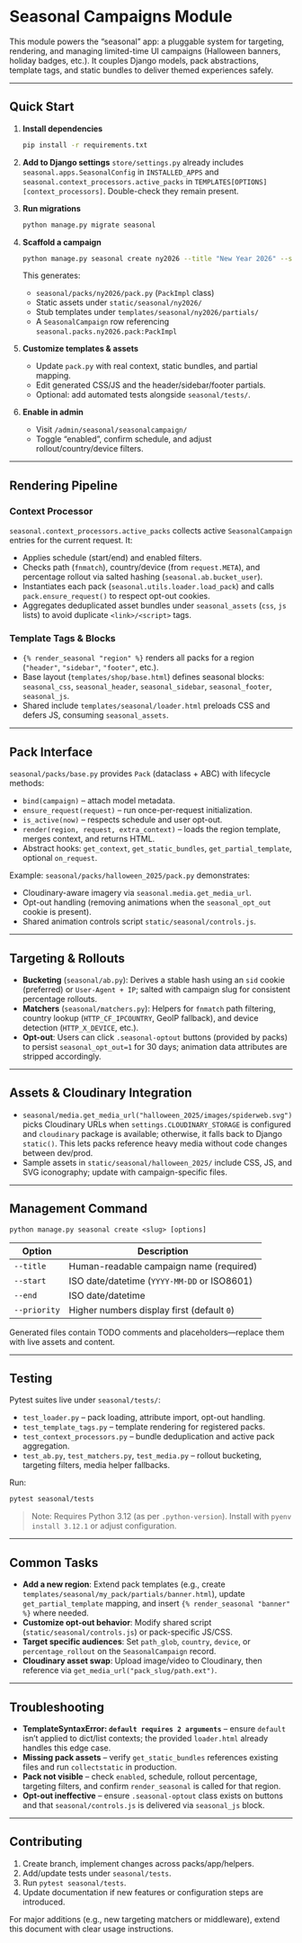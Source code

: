 # Seasonal Campaigns Module

This module powers the “seasonal” app: a pluggable system for targeting, rendering, and managing limited-time UI campaigns (Halloween banners, holiday badges, etc.). It couples Django models, pack abstractions, template tags, and static bundles to deliver themed experiences safely.

---

## Quick Start

1. **Install dependencies**
   ```bash
   pip install -r requirements.txt
   ```

2. **Add to Django settings**
   `store/settings.py` already includes `seasonal.apps.SeasonalConfig` in `INSTALLED_APPS` and `seasonal.context_processors.active_packs` in `TEMPLATES[OPTIONS][context_processors]`. Double-check they remain present.

3. **Run migrations**
   ```bash
   python manage.py migrate seasonal
   ```

4. **Scaffold a campaign**
   ```bash
   python manage.py seasonal create ny2026 --title "New Year 2026" --start 2025-12-15 --end 2026-01-10 --priority 25
   ```
   This generates:
   - `seasonal/packs/ny2026/pack.py` (`PackImpl` class)
   - Static assets under `static/seasonal/ny2026/`
   - Stub templates under `templates/seasonal/ny2026/partials/`
   - A `SeasonalCampaign` row referencing `seasonal.packs.ny2026.pack:PackImpl`

5. **Customize templates & assets**
   - Update `pack.py` with real context, static bundles, and partial mapping.
   - Edit generated CSS/JS and the header/sidebar/footer partials.
   - Optional: add automated tests alongside `seasonal/tests/`.

6. **Enable in admin**
   - Visit `/admin/seasonal/seasonalcampaign/`
   - Toggle “enabled”, confirm schedule, and adjust rollout/country/device filters.

---

## Rendering Pipeline

### Context Processor
`seasonal.context_processors.active_packs` collects active `SeasonalCampaign` entries for the current request. It:
- Applies schedule (start/end) and enabled filters.
- Checks path (`fnmatch`), country/device (from `request.META`), and percentage rollout via salted hashing (`seasonal.ab.bucket_user`).
- Instantiates each pack (`seasonal.utils.loader.load_pack`) and calls `pack.ensure_request()` to respect opt-out cookies.
- Aggregates deduplicated asset bundles under `seasonal_assets` (`css`, `js` lists) to avoid duplicate `<link>/<script>` tags.

### Template Tags & Blocks
- `{% render_seasonal "region" %}` renders all packs for a region (`"header"`, `"sidebar"`, `"footer"`, etc.).
- Base layout (`templates/shop/base.html`) defines seasonal blocks:  
  `seasonal_css`, `seasonal_header`, `seasonal_sidebar`, `seasonal_footer`, `seasonal_js`.
- Shared include `templates/seasonal/loader.html` preloads CSS and defers JS, consuming `seasonal_assets`.

---

## Pack Interface

`seasonal/packs/base.py` provides `Pack` (dataclass + ABC) with lifecycle methods:
- `bind(campaign)` – attach model metadata.
- `ensure_request(request)` – run once-per-request initialization.
- `is_active(now)` – respects schedule and user opt-out.
- `render(region, request, extra_context)` – loads the region template, merges context, and returns HTML.
- Abstract hooks: `get_context`, `get_static_bundles`, `get_partial_template`, optional `on_request`.

Example: `seasonal/packs/halloween_2025/pack.py` demonstrates:
- Cloudinary-aware imagery via `seasonal.media.get_media_url`.
- Opt-out handling (removing animations when the `seasonal_opt_out` cookie is present).
- Shared animation controls script `static/seasonal/controls.js`.

---

## Targeting & Rollouts

- **Bucketing** (`seasonal/ab.py`): Derives a stable hash using an `sid` cookie (preferred) or `User-Agent + IP`; salted with campaign slug for consistent percentage rollouts.
- **Matchers** (`seasonal/matchers.py`): Helpers for `fnmatch` path filtering, country lookup (`HTTP_CF_IPCOUNTRY`, GeoIP fallback), and device detection (`HTTP_X_DEVICE`, etc.).
- **Opt-out**: Users can click `.seasonal-optout` buttons (provided by packs) to persist `seasonal_opt_out=1` for 30 days; animation data attributes are stripped accordingly.

---

## Assets & Cloudinary Integration

- `seasonal/media.get_media_url("halloween_2025/images/spiderweb.svg")` picks Cloudinary URLs when `settings.CLOUDINARY_STORAGE` is configured and `cloudinary` package is available; otherwise, it falls back to Django `static()`. This lets packs reference heavy media without code changes between dev/prod.
- Sample assets in `static/seasonal/halloween_2025/` include CSS, JS, and SVG iconography; update with campaign-specific files.

---

## Management Command

`python manage.py seasonal create <slug> [options]`

| Option       | Description                                   |
|--------------|-----------------------------------------------|
| `--title`    | Human-readable campaign name (required)       |
| `--start`    | ISO date/datetime (`YYYY-MM-DD` or ISO8601)   |
| `--end`      | ISO date/datetime                             |
| `--priority` | Higher numbers display first (default `0`)    |

Generated files contain TODO comments and placeholders—replace them with live assets and content.

---

## Testing

Pytest suites live under `seasonal/tests/`:
- `test_loader.py` – pack loading, attribute import, opt-out handling.
- `test_template_tags.py` – template rendering for registered packs.
- `test_context_processors.py` – bundle deduplication and active pack aggregation.
- `test_ab.py`, `test_matchers.py`, `test_media.py` – rollout bucketing, targeting filters, media helper fallbacks.

Run:
```bash
pytest seasonal/tests
```
> Note: Requires Python 3.12 (as per `.python-version`). Install with `pyenv install 3.12.1` or adjust configuration.

---

## Common Tasks

- **Add a new region**: Extend pack templates (e.g., create `templates/seasonal/my_pack/partials/banner.html`), update `get_partial_template` mapping, and insert `{% render_seasonal "banner" %}` where needed.
- **Customize opt-out behavior**: Modify shared script (`static/seasonal/controls.js`) or pack-specific JS/CSS.
- **Target specific audiences**: Set `path_glob`, `country`, `device`, or `percentage_rollout` on the `SeasonalCampaign` record.
- **Cloudinary asset swap**: Upload image/video to Cloudinary, then reference via `get_media_url("pack_slug/path.ext")`.

---

## Troubleshooting

- **TemplateSyntaxError: `default requires 2 arguments`** – ensure `default` isn’t applied to dict/list contexts; the provided `loader.html` already handles this edge case.
- **Missing pack assets** – verify `get_static_bundles` references existing files and run `collectstatic` in production.
- **Pack not visible** – check `enabled`, schedule, rollout percentage, targeting filters, and confirm `render_seasonal` is called for that region.
- **Opt-out ineffective** – ensure `.seasonal-optout` class exists on buttons and that `seasonal/controls.js` is delivered via `seasonal_js` block.

---

## Contributing

1. Create branch, implement changes across packs/app/helpers.
2. Add/update tests under `seasonal/tests`.
3. Run `pytest seasonal/tests`.
4. Update documentation if new features or configuration steps are introduced.

For major additions (e.g., new targeting matchers or middleware), extend this document with clear usage instructions.

